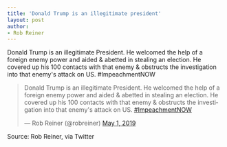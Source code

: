 ```yaml
---
title: 'Donald Trump is an illegitimate president'
layout: post
author:
- Rob Reiner
---
```


Donald Trump is an illegitimate President. He welcomed the help of a foreign enemy power and aided &amp; abetted in stealing an election. He covered up his 100 contacts with that enemy &amp; obstructs the investigation into that enemy's attack on US. #ImpeachmentNOW

<blockquote class="twitter-tweet"><p lang="en" dir="ltr">Donald Trump is an illegitimate President. He welcomed the help of a foreign enemy power and aided &amp; abetted in stealing an election. He covered up his 100 contacts with that enemy &amp; obstructs the investigation into that enemy's attack on US. <a href="https://twitter.com/hashtag/ImpeachmentNOW?src=hash&amp;ref_src=twsrc%5Etfw">#ImpeachmentNOW</a></p>&mdash; Rob Reiner (@robreiner) <a href="https://twitter.com/robreiner/status/1123522975896985600?ref_src=twsrc%5Etfw">May 1, 2019</a></blockquote> <script async src="https://platform.twitter.com/widgets.js" charset="utf-8"></script>

Source: Rob Reiner, via Twitter
